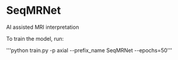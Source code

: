 # SeqMRNet
AI assisted MRI interpretation

To train the model, run:

'''python train.py -p axial --prefix_name SeqMRNet --epochs=50'''
